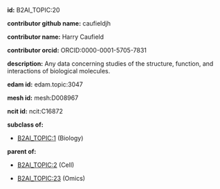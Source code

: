 **id:** B2AI_TOPIC:20

**contributor github name:** caufieldjh

**contributor name:** Harry Caufield

**contributor orcid:** ORCID:0000-0001-5705-7831

**description:** Any data concerning studies of the structure, function, and interactions of biological molecules.

**edam id:** edam.topic:3047

**mesh id:** mesh:D008967

**ncit id:** ncit:C16872

**subclass of:**

- [B2AI_TOPIC:1](../topics/Biology.markdown) (Biology)

**parent of:**

- [B2AI_TOPIC:2](../Cell.markdown) (Cell)

- [B2AI_TOPIC:23](../Omics.markdown) (Omics)
